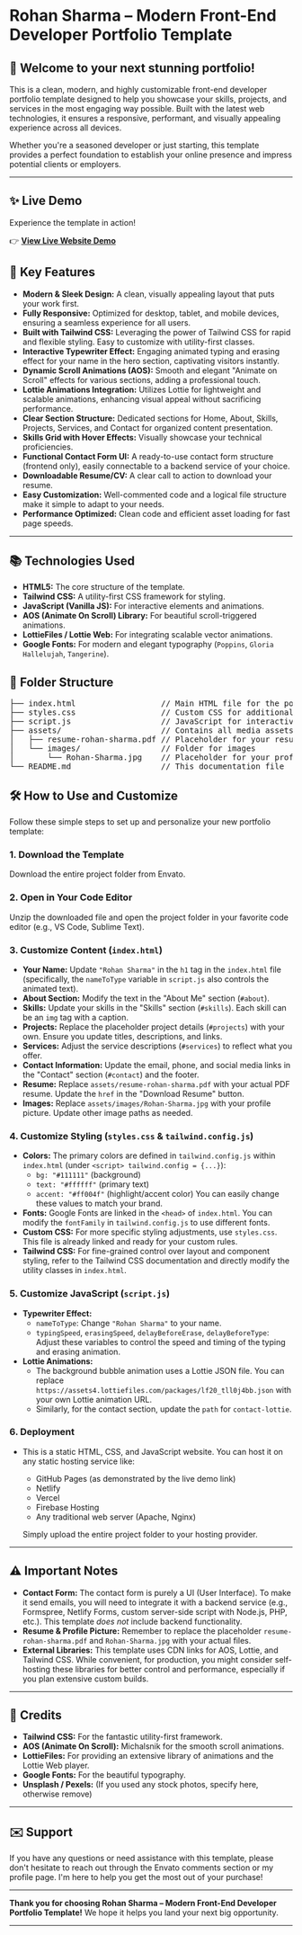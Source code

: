 # Rohan Sharma – Modern Front-End Developer Portfolio Template

## 🚀 Welcome to your next stunning portfolio!

This is a clean, modern, and highly customizable front-end developer portfolio template designed to help you showcase your skills, projects, and services in the most engaging way possible. Built with the latest web technologies, it ensures a responsive, performant, and visually appealing experience across all devices.

Whether you're a seasoned developer or just starting, this template provides a perfect foundation to establish your online presence and impress potential clients or employers.

---

## ✨ Live Demo

Experience the template in action!

👉 [**View Live Website Demo**](https://portfolio-template-one-inky.vercel.app/)

## 📌 Key Features

- **Modern & Sleek Design:** A clean, visually appealing layout that puts your work first.
- **Fully Responsive:** Optimized for desktop, tablet, and mobile devices, ensuring a seamless experience for all users.
- **Built with Tailwind CSS:** Leveraging the power of Tailwind CSS for rapid and flexible styling. Easy to customize with utility-first classes.
- **Interactive Typewriter Effect:** Engaging animated typing and erasing effect for your name in the hero section, captivating visitors instantly.
- **Dynamic Scroll Animations (AOS):** Smooth and elegant "Animate on Scroll" effects for various sections, adding a professional touch.
- **Lottie Animations Integration:** Utilizes Lottie for lightweight and scalable animations, enhancing visual appeal without sacrificing performance.
- **Clear Section Structure:** Dedicated sections for Home, About, Skills, Projects, Services, and Contact for organized content presentation.
- **Skills Grid with Hover Effects:** Visually showcase your technical proficiencies.
- **Functional Contact Form UI:** A ready-to-use contact form structure (frontend only), easily connectable to a backend service of your choice.
- **Downloadable Resume/CV:** A clear call to action to download your resume.
- **Easy Customization:** Well-commented code and a logical file structure make it simple to adapt to your needs.
- **Performance Optimized:** Clean code and efficient asset loading for fast page speeds.

---

## 📚 Technologies Used

- **HTML5:** The core structure of the template.
- **Tailwind CSS:** A utility-first CSS framework for styling.
- **JavaScript (Vanilla JS):** For interactive elements and animations.
- **AOS (Animate On Scroll) Library:** For beautiful scroll-triggered animations.
- **LottieFiles / Lottie Web:** For integrating scalable vector animations.
- **Google Fonts:** For modern and elegant typography (`Poppins`, `Gloria Hallelujah`, `Tangerine`).

## 📁 Folder Structure

<pre>
├── index.html                  // Main HTML file for the portfolio
├── styles.css                  // Custom CSS for additional styling and overrides
├── script.js                   // JavaScript for interactive elements (e.g., typewriter, Lottie)
├── assets/                     // Contains all media assets
│   ├── resume-rohan-sharma.pdf // Placeholder for your resume
│   └── images/                 // Folder for images
│       └── Rohan-Sharma.jpg    // Placeholder for your profile image
└── README.md                   // This documentation file
</pre>

## 🛠️ How to Use and Customize

Follow these simple steps to set up and personalize your new portfolio template:

### 1. **Download the Template**

Download the entire project folder from Envato.

### 2. **Open in Your Code Editor**

Unzip the downloaded file and open the project folder in your favorite code editor (e.g., VS Code, Sublime Text).

### 3. **Customize Content (`index.html`)**

- **Your Name:** Update `"Rohan Sharma"` in the `h1` tag in the `index.html` file (specifically, the `nameToType` variable in `script.js` also controls the animated text).
- **About Section:** Modify the text in the "About Me" section (`#about`).
- **Skills:** Update your skills in the "Skills" section (`#skills`). Each skill can be an `img` tag with a caption.
- **Projects:** Replace the placeholder project details (`#projects`) with your own. Ensure you update titles, descriptions, and links.
- **Services:** Adjust the service descriptions (`#services`) to reflect what you offer.
- **Contact Information:** Update the email, phone, and social media links in the "Contact" section (`#contact`) and the footer.
- **Resume:** Replace `assets/resume-rohan-sharma.pdf` with your actual PDF resume. Update the `href` in the "Download Resume" button.
- **Images:** Replace `assets/images/Rohan-Sharma.jpg` with your profile picture. Update other image paths as needed.

### 4. **Customize Styling (`styles.css` & `tailwind.config.js`)**

- **Colors:** The primary colors are defined in `tailwind.config.js` within `index.html` (under `<script> tailwind.config = {...}`):
  - `bg: "#111111"` (background)
  - `text: "#ffffff"` (primary text)
  - `accent: "#ff004f"` (highlight/accent color)
    You can easily change these values to match your brand.
- **Fonts:** Google Fonts are linked in the `<head>` of `index.html`. You can modify the `fontFamily` in `tailwind.config.js` to use different fonts.
- **Custom CSS:** For more specific styling adjustments, use `styles.css`. This file is already linked and ready for your custom rules.
- **Tailwind CSS:** For fine-grained control over layout and component styling, refer to the Tailwind CSS documentation and directly modify the utility classes in `index.html`.

### 5. **Customize JavaScript (`script.js`)**

- **Typewriter Effect:**
  - `nameToType`: Change `"Rohan Sharma"` to your name.
  - `typingSpeed`, `erasingSpeed`, `delayBeforeErase`, `delayBeforeType`: Adjust these variables to control the speed and timing of the typing and erasing animation.
- **Lottie Animations:**
  - The background bubble animation uses a Lottie JSON file. You can replace `https://assets4.lottiefiles.com/packages/lf20_tll0j4bb.json` with your own Lottie animation URL.
  - Similarly, for the contact section, update the `path` for `contact-lottie`.

### 6. **Deployment**

- This is a static HTML, CSS, and JavaScript website. You can host it on any static hosting service like:

  - GitHub Pages (as demonstrated by the live demo link)
  - Netlify
  - Vercel
  - Firebase Hosting
  - Any traditional web server (Apache, Nginx)

  Simply upload the entire project folder to your hosting provider.

---

## ⚠️ Important Notes

- **Contact Form:** The contact form is purely a UI (User Interface). To make it send emails, you will need to integrate it with a backend service (e.g., Formspree, Netlify Forms, custom server-side script with Node.js, PHP, etc.). This template _does not_ include backend functionality.
- **Resume & Profile Picture:** Remember to replace the placeholder `resume-rohan-sharma.pdf` and `Rohan-Sharma.jpg` with your actual files.
- **External Libraries:** This template uses CDN links for AOS, Lottie, and Tailwind CSS. While convenient, for production, you might consider self-hosting these libraries for better control and performance, especially if you plan extensive custom builds.

---

## 🤝 Credits

- **Tailwind CSS:** For the fantastic utility-first framework.
- **AOS (Animate On Scroll):** Michalsnik for the smooth scroll animations.
- **LottieFiles:** For providing an extensive library of animations and the Lottie Web player.
- **Google Fonts:** For the beautiful typography.
- **Unsplash / Pexels:** (If you used any stock photos, specify here, otherwise remove)

---

## ✉️ Support

If you have any questions or need assistance with this template, please don't hesitate to reach out through the Envato comments section or my profile page. I'm here to help you get the most out of your purchase!

---

**Thank you for choosing Rohan Sharma – Modern Front-End Developer Portfolio Template!**
We hope it helps you land your next big opportunity.

---

